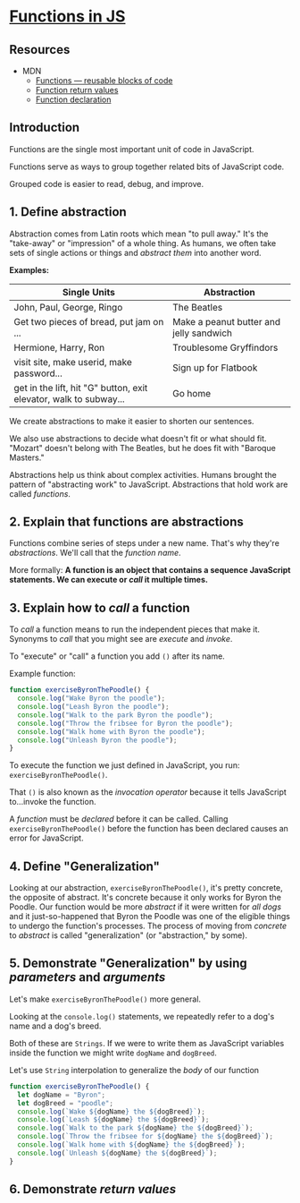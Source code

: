 # [Functions in JS](https://learn.co/tracks/online-software-engineering-structured/front-end-web-programming/recognizing-javascript-events/functions-in-javascript)

## Resources

- MDN
  + [Functions — reusable blocks of code](https://developer.mozilla.org/en-US/docs/Learn/JavaScript/Building_blocks/Functions)
  + [Function return values](https://developer.mozilla.org/en-US/docs/Learn/JavaScript/Building_blocks/Return_values)
  + [Function declaration](https://developer.mozilla.org/en-US/docs/Web/JavaScript/Reference/Statements/function)

## Introduction

Functions are the single most important unit of code in JavaScript.

Functions serve as ways to group together related bits of JavaScript code.

Grouped code is easier to read, debug, and improve.

## 1. Define abstraction

Abstraction comes from Latin roots which mean "to pull away." It's the
"take-away" or "impression" of a whole thing.  As humans, we often take sets of
single actions or things and _abstract them_ into another word.

**Examples:**

| Single Units | Abstraction |
|-------------|--------------|
|John, Paul, George, Ringo | The Beatles |
|Get two pieces of bread, put jam on ... | Make a peanut butter and jelly sandwich |
|Hermione, Harry, Ron | Troublesome Gryffindors |
| visit site, make userid, make password... | Sign up for Flatbook|
| get in the lift, hit "G" button, exit elevator, walk to subway... | Go home|

We create abstractions to make it easier to shorten our sentences.

We also use abstractions to decide
what doesn't fit or what should fit. "Mozart" doesn't belong with The Beatles,
but he does fit with "Baroque Masters."

Abstractions help us think about complex activities. Humans brought the pattern of
"abstracting work" to JavaScript. Abstractions that hold work are called
_functions_.

## 2. Explain that functions are abstractions

Functions combine series of steps under a new name. That's why they're
_abstractions_. We'll call that the _function name_.

More formally:
**A function is an object that contains a sequence JavaScript
statements.  We can execute or _call_ it multiple times.**

## 3. Explain how to _call_ a function

To _call_ a function means to run the independent pieces that make it.
Synonyms to _call_ that you might see are _execute_ and _invoke_.

To "execute" or "call" a function you add `()` after its name.

Example function:

```javascript
function exerciseByronThePoodle() {
  console.log("Wake Byron the poodle");
  console.log("Leash Byron the poodle");
  console.log("Walk to the park Byron the poodle");
  console.log("Throw the fribsee for Byron the poodle");
  console.log("Walk home with Byron the poodle");
  console.log("Unleash Byron the poodle");
}
```

To execute the function we just defined in JavaScript, you run: `exerciseByronThePoodle()`.

That `()` is also known as the _invocation operator_ because
it tells JavaScript to...invoke the function.

A _function_ must be _declared_ before it can be called. Calling
`exerciseByronThePoodle()` before the function has been declared causes an
error for JavaScript.

## 4. Define "Generalization"

Looking at our abstraction, `exerciseByronThePoodle()`, it's pretty concrete, the
opposite of abstract. It's concrete because it only works for Byron the Poodle.
Our function would be more _abstract_ if it were written for _all dogs_ and it
just-so-happened that Byron the Poodle was one of the eligible things to
undergo the function's processes. The process of moving from _concrete_ to
_abstract_ is called "generalization" (or "abstraction," by some).

## 5. Demonstrate "Generalization" by using _parameters_ and _arguments_

Let's make `exerciseByronThePoodle()` more general.

Looking at the `console.log()` statements, we repeatedly refer to a dog's name and a dog's breed. 

Both of these are `Strings`. If we were to write them as JavaScript
variables inside the function we might write `dogName` and `dogBreed`.

Let's use `String` interpolation to generalize the _body_ of our function

```javascript
function exerciseByronThePoodle() {
  let dogName = "Byron";
  let dogBreed = "poodle";
  console.log(`Wake ${dogName} the ${dogBreed}`);
  console.log(`Leash ${dogName} the ${dogBreed}`);
  console.log(`Walk to the park ${dogName} the ${dogBreed}`);
  console.log(`Throw the fribsee for ${dogName} the ${dogBreed}`);
  console.log(`Walk home with ${dogName} the ${dogBreed}`);
  console.log(`Unleash ${dogName} the ${dogBreed}`);
}
```

## 6. Demonstrate _return values_